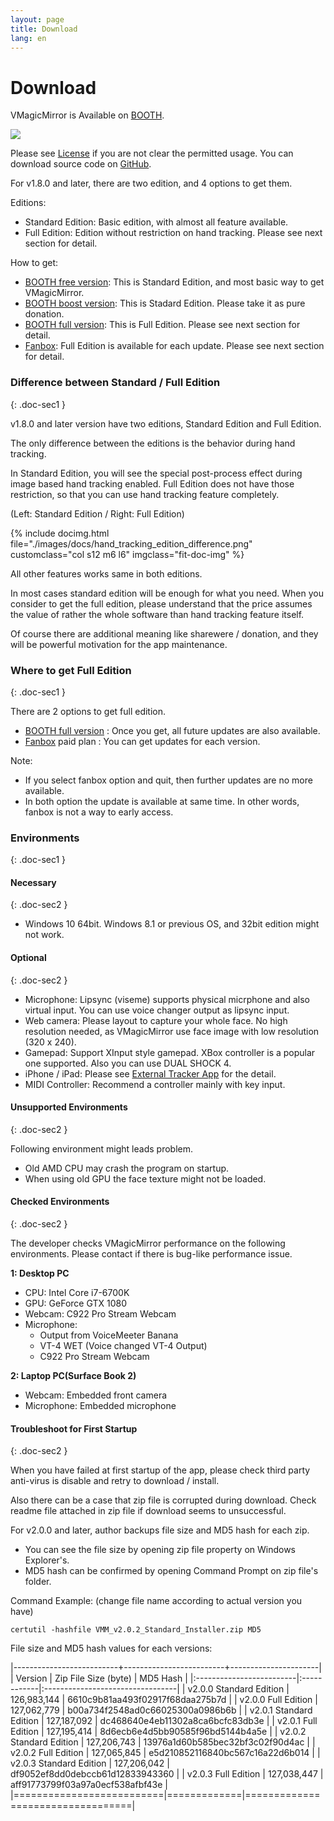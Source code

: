 ```yaml
---
layout: page
title: Download
lang: en
---
```


# Download

VMagicMirror is Available on [BOOTH](https://booth.pm/ja/items/1272298).

<a target="_blank" href="https://baku-dreameater.booth.pm/items/1272298/">
  <img class="full-width-mobile" src="https://asset.booth.pm/static-images/banner/468x60_02.png">
</a>

Please see  [License](./about_license.html) if you are not clear the permitted usage.
You can download source code on [GitHub](https://github.com/malaybaku/VMagicMirror).

For v1.8.0 and later, there are two edition, and 4 options to get them.

Editions:

<div class="doc-ul" markdown="1">

- Standard Edition: Basic edition, with almost all feature available.
- Full Edition: Edition without restriction on hand tracking. Please see next section for detail.

</div>

How to get:

<div class="doc-ul" markdown="1">

- [BOOTH free version](https://baku-dreameater.booth.pm/items/1272298): This is Standard Edition, and most basic way to get VMagicMirror.
- [BOOTH boost version](https://baku-dreameater.booth.pm/items/1272298): This is Stadard Edition. Please take it as pure donation.
- [BOOTH full version](https://baku-dreameater.booth.pm/items/3064040): This is Full Edition. Please see next section for detail.
- [Fanbox](https://baku-dreameater.fanbox.cc/): Full Edition is available for each update. Please see next section for detail.

</div>

### Difference between Standard / Full Edition
{: .doc-sec1 }

v1.8.0 and later version have two editions, Standard Edition and Full Edition.

The only difference between the editions is the behavior during hand tracking.

In Standard Edition, you will see the special post-process effect during image based hand tracking enabled.
Full Edition does not have those restriction, so that you can use hand tracking feature completely.

(Left: Standard Edition / Right: Full Edition)

<div class="row">
{% include docimg.html file="./images/docs/hand_tracking_edition_difference.png" customclass="col s12 m6 l6" imgclass="fit-doc-img" %}
</div>

All other features works same in both editions.

In most cases standard edition will be enough for what you need.
When you consider to get the full edition, please understand that the price assumes the value of rather the whole software than hand tracking feature itself. 

Of course there are additional meaning like sharewere / donation, and they will be powerful motivation for the app maintenance.


### Where to get Full Edition
{: .doc-sec1 }

There are 2 options to get full edition.

<div class="doc-ul" markdown="1">

- [BOOTH full version](https://baku-dreameater.booth.pm/items/3064040) : Once you get, all future updates are also available.
- [Fanbox](https://baku-dreameater.fanbox.cc/) paid plan : You can get updates for each version.

</div>

Note:

<div class="doc-ul" markdown="1">

- If you select fanbox option and quit, then further updates are no more available.
- In both option the update is available at same time. In other words, fanbox is not a way to early access.

</div>


### Environments
{: .doc-sec1 }

#### Necessary
{: .doc-sec2 }

<div class="doc-ul" markdown="1">

- Windows 10 64bit. Windows 8.1 or previous OS, and 32bit edition might not work.

</div>

#### Optional
{: .doc-sec2 }

<div class="doc-ul" markdown="1">

- Microphone: Lipsync (viseme) supports physical micrphone and also virtual input. You can use voice changer output as lipsync input.
- Web camera: Please layout to capture your whole face. No high resolution needed, as VMagicMirror use face image with low resolution (320 x 240).
- Gamepad: Support XInput style gamepad. XBox controller is a popular one supported. Also you can use DUAL SHOCK 4.
- iPhone / iPad: Please see [External Tracker App](./docs/external_tracker) for the detail.
- MIDI Controller: Recommend a controller mainly with key input.

</div>

#### Unsupported Environments
{: .doc-sec2 }

Following environment might leads problem.

<div class="doc-ul" markdown="1">

- Old AMD CPU may crash the program on startup.
- When using old GPU the face texture might not be loaded.

</div>

#### Checked Environments
{: .doc-sec2 }

The developer checks VMagicMirror performance on the following environments. Please contact if there is bug-like performance issue.


**1: Desktop PC**

<div class="doc-ul" markdown="1">

- CPU: Intel Core i7-6700K
- GPU: GeForce GTX 1080
- Webcam: C922 Pro Stream Webcam
- Microphone: 
    - Output from VoiceMeeter Banana
    - VT-4 WET (Voice changed VT-4 Output)
    - C922 Pro Stream Webcam

</div>

**2: Laptop PC(Surface Book 2)**

<div class="doc-ul" markdown="1">

- Webcam: Embedded front camera
- Microphone: Embedded microphone

</div>

<a id="troubleshoot_first_startup"></a>

#### Troubleshoot for First Startup
{: .doc-sec2 }

When you have failed at first startup of the app, please check third party anti-virus is disable and retry to download / install.

Also there can be a case that zip file is corrupted during download. Check readme file attached in zip file if download seems to unsuccessful.

For v2.0.0 and later, author backups file size and MD5 hash for each zip.

<div class="doc-ul" markdown="1">

- You can see the file size by opening zip file property on Windows Explorer's.
- MD5 hash can be confirmed by opening Command Prompt on zip file's folder.

</div>

Command Example: (change file name according to actual version you have)

```
certutil -hashfile VMM_v2.0.2_Standard_Installer.zip MD5
```

File size and MD5 hash values for each versions:

|--------------------------+-------------------------+----------------------|
| Version                  | Zip File Size (byte)    | MD5 Hash             |
|:-------------------------|:------------|:---------------------------------|
| v2.0.0 Standard Edition  | 126,983,144 | 6610c9b81aa493f02917f68daa275b7d |
| v2.0.0 Full Edition      | 127,062,779 | b00a734f2548ad0c66025300a0986b6b |
| v2.0.1 Standard Edition  | 127,187,092 | dc468640e4eb11302a8ca6bcfc83db3e |
| v2.0.1 Full Edition      | 127,195,414 | 8d6ecb6e4d5bb90585f96bd5144b4a5e |
| v2.0.2 Standard Edition  | 127,206,743 | 13976a1d60b585bec32bf3c02f90d4ac |
| v2.0.2 Full Edition      | 127,065,845 | e5d210852116840bc567c16a22d6b014 |
| v2.0.3 Standard Edition  | 127,206,042 | df9052ef8dd0debccb61d12833943360 |
| v2.0.3 Full Edition      | 127,038,447 | aff91773799f03a97a0ecf538afbf43e |
|==========================|=============|==================================|
